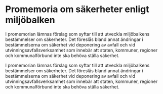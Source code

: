 # Promemoria om säkerheter enligt miljöbalken

I promemorian lämnas förslag som syftar till att utveckla miljöbalkens bestämmelser om säkerheter. Det föreslås bland annat ändringar i bestämmelserna om säkerhet vid deponering av avfall och vid utvinningsavfallsverksamhet som innebär att staten, kommuner, regioner och kommunalförbund inte ska behöva ställa säkerhet.

I promemorian lämnas förslag som syftar till att utveckla miljöbalkens bestämmelser om säkerheter. Det föreslås bland annat ändringar i bestämmelserna om säkerhet vid deponering av avfall och vid utvinningsavfallsverksamhet som innebär att staten, kommuner, regioner och kommunalförbund inte ska behöva ställa säkerhet.
